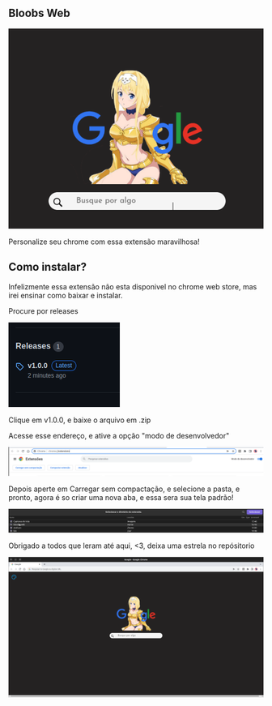  ## Bloobs Web

 ![](./docs/prev.png)

Personalize seu chrome com  essa extensão maravilhosa!

## Como instalar?

Infelizmente essa extensão não esta disponivel no chrome web store, mas irei ensinar como baixar e instalar.

Procure por releases

![](./docs/release.png)

Clique em v1.0.0, e baixe  o arquivo em .zip

Acesse esse endereço, e ative a opção "modo de desenvolvedor"

![](./docs/dev.png)

Depois aperte em Carregar sem compactação, e selecione a pasta, e pronto, agora é so criar uma nova aba, e essa sera sua tela padrão!

![](./docs/test.png)

Obrigado a todos que leram até aqui, <3, deixa uma estrela no repósitorio

![](./docs/logo.png)